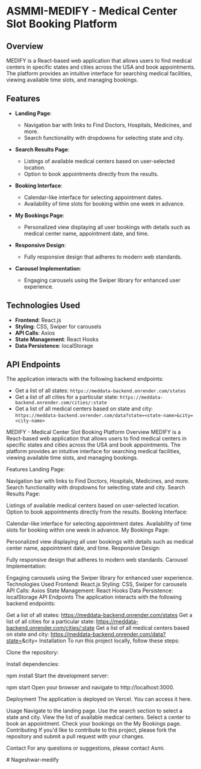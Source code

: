 # ASMMI-MEDIFY - Medical Center Slot Booking Platform

## Overview

MEDIFY is a React-based web application that allows users to find medical centers in specific states and cities across the USA and book appointments. The platform provides an intuitive interface for searching medical facilities, viewing available time slots, and managing bookings.

## Features

- **Landing Page**:
  - Navigation bar with links to Find Doctors, Hospitals, Medicines, and more.
  - Search functionality with dropdowns for selecting state and city.

- **Search Results Page**:
  - Listings of available medical centers based on user-selected location.
  - Option to book appointments directly from the results.

- **Booking Interface**:
  - Calendar-like interface for selecting appointment dates.
  - Availability of time slots for booking within one week in advance.

- **My Bookings Page**:
  - Personalized view displaying all user bookings with details such as medical center name, appointment date, and time.

- **Responsive Design**:
  - Fully responsive design that adheres to modern web standards.

- **Carousel Implementation**:
  - Engaging carousels using the Swiper library for enhanced user experience.

## Technologies Used

- **Frontend**: React.js
- **Styling**: CSS, Swiper for carousels
- **API Calls**: Axios
- **State Management**: React Hooks
- **Data Persistence**: localStorage

## API Endpoints

The application interacts with the following backend endpoints:

- Get a list of all states: `https://meddata-backend.onrender.com/states`
- Get a list of all cities for a particular state: `https://meddata-backend.onrender.com/cities/:state`
- Get a list of all medical centers based on state and city: `https://meddata-backend.onrender.com/data?state=<state-name>&city=<city-name>`

MEDIFY - Medical Center Slot Booking Platform
Overview
MEDIFY is a React-based web application that allows users to find medical centers in specific states and cities across the USA and book appointments. The platform provides an intuitive interface for searching medical facilities, viewing available time slots, and managing bookings.

Features
Landing Page:

Navigation bar with links to Find Doctors, Hospitals, Medicines, and more.
Search functionality with dropdowns for selecting state and city.
Search Results Page:

Listings of available medical centers based on user-selected location.
Option to book appointments directly from the results.
Booking Interface:

Calendar-like interface for selecting appointment dates.
Availability of time slots for booking within one week in advance.
My Bookings Page:

Personalized view displaying all user bookings with details such as medical center name, appointment date, and time.
Responsive Design:

Fully responsive design that adheres to modern web standards.
Carousel Implementation:

Engaging carousels using the Swiper library for enhanced user experience.
Technologies Used
Frontend: React.js
Styling: CSS, Swiper for carousels
API Calls: Axios
State Management: React Hooks
Data Persistence: localStorage
API Endpoints
The application interacts with the following backend endpoints:

Get a list of all states: https://meddata-backend.onrender.com/states
Get a list of all cities for a particular state: https://meddata-backend.onrender.com/cities/:state
Get a list of all medical centers based on state and city: https://meddata-backend.onrender.com/data?state=<state-name>&city=<city-name>
Installation
To run this project locally, follow these steps:

Clone the repository:


Install dependencies:

npm install
Start the development server:

npm start
Open your browser and navigate to http://localhost:3000.

Deployment
The application is deployed on Vercel. You can access it here.

Usage
Navigate to the landing page.
Use the search section to select a state and city.
View the list of available medical centers.
Select a center to book an appointment.
Check your bookings on the My Bookings page.
Contributing
If you'd like to contribute to this project, please fork the repository and submit a pull request with your changes.

Contact
For any questions or suggestions, please contact Asmi.



#   N a g e s h w a r - m e d i f y  
 
